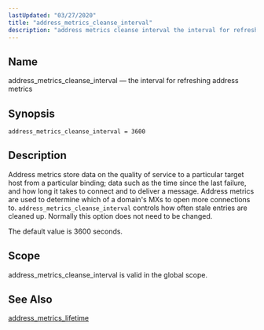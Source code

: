 ```yaml
---
lastUpdated: "03/27/2020"
title: "address_metrics_cleanse_interval"
description: "address metrics cleanse interval the interval for refreshing address metrics address metrics cleanse interval 3600 Address metrics store data on the quality of service to a particular target host from a particular binding data such as the time since the last failure and how long it takes to connect and..."
---
```


<a name="conf.ref.address_metrics_cleanse_interval"></a> 
## Name

address_metrics_cleanse_interval — the interval for refreshing address metrics

## Synopsis

`address_metrics_cleanse_interval = 3600`

<a name="idp23343088"></a> 
## Description

Address metrics store data on the quality of service to a particular target host from a particular binding; data such as the time since the last failure, and how long it takes to connect and to deliver a message. Address metrics are used to determine which of a domain's MXs to open more connections to. `address_metrics_cleanse_interval` controls how often stale entries are cleaned up. Normally this option does not need to be changed.

The default value is 3600 seconds.

<a name="idp23346176"></a> 
## Scope

address_metrics_cleanse_interval is valid in the global scope.

<a name="idp23347936"></a> 
## See Also

[address_metrics_lifetime](/momentum/4/config/ref-address-metrics-lifetime)